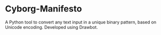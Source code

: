 # Cyborg-Manifesto
A Python tool to convert any text input in a unique binary pattern, based on Unicode encoding. Developed using Drawbot.
